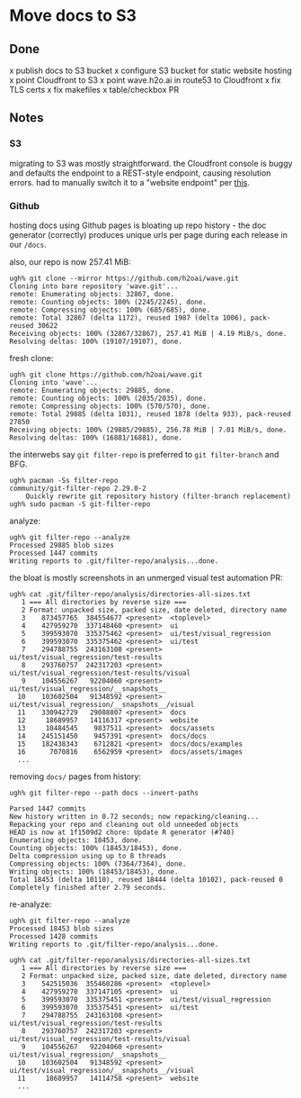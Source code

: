 # Move docs to S3

## Done

x publish docs to S3 bucket
x configure S3 bucket for static website hosting
x point Cloudfront to S3
x point wave.h2o.ai in route53 to Cloudfront
x fix TLS certs
x fix makefiles
x table/checkbox PR

## Notes

### S3

migrating to S3 was mostly straightforward. the Cloudfront console is buggy and defaults the endpoint to a REST-style endpoint, causing resolution errors. had to manually switch it to a "website endpoint" per [this](https://aws.amazon.com/premiumsupport/knowledge-center/s3-website-cloudfront-error-403/).

### Github

hosting docs using Github pages is bloating up repo history - the doc generator (correctly) produces unique urls per page during each release in our `/docs`.

also, our repo is now 257.41 MiB:

    ugh% git clone --mirror https://github.com/h2oai/wave.git
    Cloning into bare repository 'wave.git'...
    remote: Enumerating objects: 32867, done.
    remote: Counting objects: 100% (2245/2245), done.
    remote: Compressing objects: 100% (685/685), done.
    remote: Total 32867 (delta 1172), reused 1987 (delta 1006), pack-reused 30622
    Receiving objects: 100% (32867/32867), 257.41 MiB | 4.19 MiB/s, done.
    Resolving deltas: 100% (19107/19107), done.

fresh clone:

    ugh% git clone https://github.com/h2oai/wave.git
    Cloning into 'wave'...
    remote: Enumerating objects: 29885, done.
    remote: Counting objects: 100% (2035/2035), done.
    remote: Compressing objects: 100% (570/570), done.
    remote: Total 29885 (delta 1031), reused 1878 (delta 933), pack-reused 27850
    Receiving objects: 100% (29885/29885), 256.78 MiB | 7.01 MiB/s, done.
    Resolving deltas: 100% (16881/16881), done.

the interwebs say `git filter-repo` is preferred to `git filter-branch` and BFG.

    ugh% pacman -Ss filter-repo
    community/git-filter-repo 2.29.0-2
        Quickly rewrite git repository history (filter-branch replacement)
    ugh% sudo pacman -S git-filter-repo

analyze:

    ugh% git filter-repo --analyze
    Processed 29885 blob sizes
    Processed 1447 commits
    Writing reports to .git/filter-repo/analysis...done.

the bloat is mostly screenshots in an unmerged visual test automation PR:

    ugh% cat .git/filter-repo/analysis/directories-all-sizes.txt
       1 === All directories by reverse size ===
       2 Format: unpacked size, packed size, date deleted, directory name
       3    873457765  384554677 <present>  <toplevel>
       4    427959270  337148460 <present>  ui
       5    399593070  335375462 <present>  ui/test/visual_regression
       6    399593070  335375462 <present>  ui/test
       7    294788755  243163108 <present>  ui/test/visual_regression/test-results
       8    293760757  242317203 <present>  ui/test/visual_regression/test-results/visual
       9    104556267   92204060 <present>  ui/test/visual_regression/__snapshots__
      10    103602504   91348592 <present>  ui/test/visual_regression/__snapshots__/visual
      11    330942729   29088807 <present>  docs
      12     18689957   14116317 <present>  website
      13     10484545    9837511 <present>  docs/assets
      14    245151450    9457391 <present>  docs/docs
      15    182438343    6712821 <present>  docs/docs/examples
      16      7070816    6562959 <present>  docs/assets/images
      ...

removing `docs/` pages from history:

    ugh% git filter-repo --path docs --invert-paths

    Parsed 1447 commits
    New history written in 0.72 seconds; now repacking/cleaning...
    Repacking your repo and cleaning out old unneeded objects
    HEAD is now at 1f1509d2 chore: Update R generator (#740)
    Enumerating objects: 18453, done.
    Counting objects: 100% (18453/18453), done.
    Delta compression using up to 8 threads
    Compressing objects: 100% (7364/7364), done.
    Writing objects: 100% (18453/18453), done.
    Total 18453 (delta 10110), reused 18444 (delta 10102), pack-reused 0
    Completely finished after 2.79 seconds.

re-analyze:

    ugh% git filter-repo --analyze
    Processed 18453 blob sizes
    Processed 1428 commits
    Writing reports to .git/filter-repo/analysis...done.

    ugh% cat .git/filter-repo/analysis/directories-all-sizes.txt
       1 === All directories by reverse size ===
       2 Format: unpacked size, packed size, date deleted, directory name
       3    542515036  355460286 <present>  <toplevel>
       4    427959270  337147105 <present>  ui
       5    399593070  335375451 <present>  ui/test/visual_regression
       6    399593070  335375451 <present>  ui/test
       7    294788755  243163108 <present>  ui/test/visual_regression/test-results
       8    293760757  242317203 <present>  ui/test/visual_regression/test-results/visual
       9    104556267   92204060 <present>  ui/test/visual_regression/__snapshots__
      10    103602504   91348592 <present>  ui/test/visual_regression/__snapshots__/visual
      11     18689957   14114758 <present>  website
      ...


